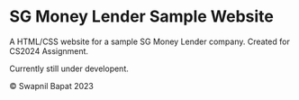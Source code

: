 # SG Money Lender Sample Website
A HTML/CSS website for a sample SG Money Lender company. 
Created for CS2024 Assignment.

Currently still under developent.

&copy; Swapnil Bapat 2023
